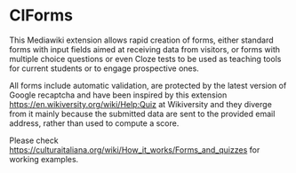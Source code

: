 # CIForms

This Mediawiki extension allows rapid creation of forms, either standard forms with input fields aimed at receiving data from visitors, or forms with multiple choice questions or even Cloze tests to be used as teaching tools for current students or to engage prospective ones.

All forms include automatic validation, are protected by the latest version of Google recaptcha and have been inspired by this extension https://en.wikiversity.org/wiki/Help:Quiz at Wikiversity and they diverge from it mainly because the submitted data are sent to the provided email address, rather than used to compute a score.

Please check https://culturaitaliana.org/wiki/How_it_works/Forms_and_quizzes for working examples.
